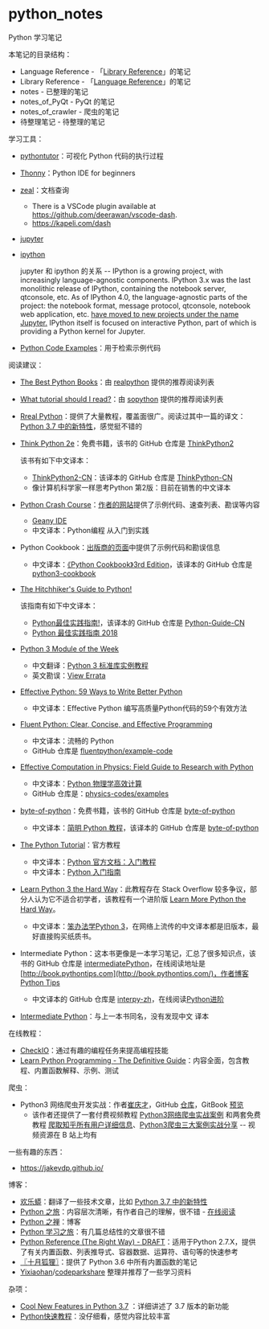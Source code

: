 # python_notes
Python 学习笔记

本笔记的目录结构：

- Language Reference - 「[Library Reference](https://docs.python.org/3.7/library/index.html)」的笔记
- Library Reference - 「[Language Reference](https://docs.python.org/3.7/reference/index.html)」的笔记
- notes - 已整理的笔记
- notes_of_PyQt -  PyQt 的笔记
- notes_of_crawler - 爬虫的笔记
- 待整理笔记 - 待整理的笔记

学习工具：

- [pythontutor](http://www.pythontutor.com/index.html)：可视化 Python 代码的执行过程

- [Thonny](http://thonny.org/)：Python IDE for beginners

- [zeal](https://zealdocs.org/)：文档查询

  - There is a VSCode plugin available at <https://github.com/deerawan/vscode-dash>.
  - https://kapeli.com/dash

- [jupyter](https://jupyter.org/)

- [ipython](https://ipython.org/index.html)

  jupyter 和 ipython 的关系 -- IPython is a growing project, with increasingly language-agnostic components. IPython 3.x was the last monolithic release of IPython, containing the notebook server, qtconsole, etc. As of IPython 4.0, the language-agnostic parts of the project: the notebook format, message protocol, qtconsole, notebook web application, etc. <u>have moved to new projects under the name [Jupyter](https://jupyter.org/).</u> IPython itself is focused on interactive Python, part of which is providing a Python kernel for Jupyter.

- [Python Code Examples](https://www.programcreek.com/python/)：用于检索示例代码

阅读建议：

- [The Best Python Books](https://realpython.com/best-python-books/)：由 [realpython](https://realpython.com) 提供的推荐阅读列表

- [What tutorial should I read?](https://sopython.com/wiki/What_tutorial_should_I_read%3F)：由 [sopython](https://sopython.com/) 提供的推荐阅读列表

- [Rreal Python](https://realpython.com/tutorials/all/)：提供了大量教程，覆盖面很广。阅读过其中一篇的译文：[Python 3.7 中的新特性](https://pythonfun.top/cool-new-features-in-python-3.7-trp/)，感觉挺不错的

- [Think Python 2e](https://greenteapress.com/wp/think-python-2e/)：免费书籍，该书的 GitHub 仓库是 [ThinkPython2](https://github.com/AllenDowney/ThinkPython2/tree/master/code)

  该书有如下中文译本：

  - [ThinkPython2-CN](http://codingpy.com/books/thinkpython2/)：该译本的 GitHub 仓库是 [ThinkPython-CN](https://github.com/bingjin/ThinkPython2-CN)
  - 像计算机科学家一样思考Python 第2版：目前在销售的中文译本

- [Python Crash Course](https://ehmatthes.github.io/pcc/)：[作者的网站](https://ehmatthes.github.io/pcc/)提供了示例代码、速查列表、勘误等内容

  - [Geany IDE](https://www.geany.org/Main/HomePage)
  - 中文译本：Python编程 从入门到实践

- Python Cookbook：[出版商的页面](http://shop.oreilly.com/product/0636920027072.do)中提供了示例代码和勘误信息

  - 中文译本：[《Python Cookbook》3rd Edition](https://python3-cookbook.readthedocs.io/zh_CN/latest/copyright.html)，该译本的 GitHub 仓库是 [python3-cookbook](https://github.com/yidao620c/python3-cookbook)

- [The Hitchhiker's Guide to Python!](https://docs.python-guide.org/)

  该指南有如下中文译本：

  - [Python最佳实践指南!](https://pythonguidecn.readthedocs.io/zh/latest/)，该译本的 GitHub 仓库是 [Python-Guide-CN](https://github.com/Prodesire/Python-Guide-CN)
  - [Python 最佳实践指南 2018](https://pythoncaff.com/docs/python-guide/2018) 

- [Python 3 Module of the Week](https://pymotw.com/3/index.html)

  - 中文翻译：[Python 3 标准库实例教程](https://pythoncaff.com/docs/pymotw)
  - 英文勘误：[View Errata](http://www.oreilly.com/catalog/errata.csp?isbn=0636920032519)

- [Effective Python: 59 Ways to Write Better Python](https://effectivepython.com/)

  - 中文译本：Effective Python 编写高质量Python代码的59个有效方法

- [Fluent Python: Clear, Concise, and Effective Programming](http://shop.oreilly.com/product/0636920032519.do)

  - 中文译本：流畅的 Python
  - GitHub 仓库是 [fluentpython/example-code](https://github.com/fluentpython/example-code)

- [Effective Computation in Physics: Field Guide to Research with Python](http://shop.oreilly.com/product/0636920033424.do)

  - 中文译本：[Python 物理学高效计算](https://www.epubit.com/book/detail/33360)
  - GitHub 仓库是：[physics-codes/examples](https://github.com/physics-codes/examples)

- [byte-of-python](https://python.swaroopch.com/)：免费书籍，该书的 GitHub 仓库是 [byte-of-python](https://github.com/swaroopch/byte-of-python)

  - 中文译本：[简明 Python 教程](https://bop.mol.uno/)，该译本的 GitHub 仓库是 [byte-of-python](https://github.com/LenKiMo/byte-of-python)

- [The Python Tutorial](https://docs.python.org/3.7/tutorial/index.html)：官方教程

  - 中文译本：[Python 官方文档：入门教程](https://learnku.com/docs/tutorial/3.7.0)
  - 中文译本：[Python 入门指南](http://www.pythondoc.com/pythontutorial3/index.html)

- [Learn Python 3 the Hard Way](https://learnpythonthehardway.org/python3/)：此教程存在 Stack Overflow 较多争议，部分人认为它不适合初学者，该教程有一个进阶版 [Learn More Python the Hard Way](https://learncodethehardway.org/more-python-book/)。

  - 中文译本：[笨办法学Python 3](https://item.jd.com/12372646.html?dist=jd)，在网络上流传的中文译本都是旧版本，最好直接购买纸质书。

- Intermediate Python：这本书更像是一本学习笔记，汇总了很多知识点，该书的 GitHub 仓库是 [intermediatePython](https://github.com/yasoob/intermediatePython)，在线阅读地址是 [http://book.pythontips.com](http://book.pythontips.com/)，作者博客 [Python Tips](https://pythontips.com/)

  - 中文译本的 GitHub 仓库是 [interpy-zh](https://github.com/eastlakeside/interpy-zh)，在线阅读[Python进阶](http://interpy.eastlakeside.com/)

- [Intermediate Python](https://leanpub.com/intermediatepython)：与上一本书同名，没有发现中文 译本

在线教程：

- [CheckIO](https://checkio.org/)：通过有趣的编程任务来提高编程技能
- [Learn Python Programming - The Definitive Guide](https://www.programiz.com/python-programming)：内容全面，包含教程、内置函数解释、示例、测试

爬虫：

- Python3 网络爬虫开发实战：作者[崔庆才](https://cuiqingcai.com/author/cqcre)，GitHub [仓库](https://github.com/Python3WebSpider)，GitBook [预览](https://germey.gitbooks.io/python3webspider/content/)
  - 该作者还提供了一套付费视频教程 [Python3网络爬虫实战案例](https://cuiqingcai.com/4320.html) 和两套免费教程 [爬取知乎所有用户详细信息](https://edu.hellobi.com/course/163)、[Python3爬虫三大案例实战分享](https://edu.hellobi.com/course/156) -- 视频资源在 B 站上均有

一些有趣的东西：

- https://jakevdp.github.io/

博客：

- [欢乐蟒](https://pythonfun.top/)：翻译了一些技术文章，比如 [Python 3.7 中的新特性](https://pythonfun.top/cool-new-features-in-python-3.7-trp/) 
- [Python 之旅](http://funhacks.net/2017/01/03/explore_python/)：内容层次清晰，有作者自己的理解，很不错 - [在线阅读](https://funhacks.net/explore-python/)
- [Python 之禅](https://foofish.net/)：博客
- [Python 学习之旅](https://segmentfault.com/blog/python3)：有几篇总结性的文章很不错
- [Python Reference (The Right Way) - DRAFT](https://python-reference.readthedocs.io/en/latest/index.html)：适用于Python 2.7.X，提供了有关内置函数、列表推导式、容器数据、运算符、语句等的快速参考
- [〖十月狐狸〗](https://www.cnblogs.com/sesshoumaru/)：提供了 Python 3.6 中所有内置函数的笔记
- [Yixiaohan](https://github.com/Yixiaohan)/[codeparkshare](https://github.com/Yixiaohan/codeparkshare) 整理并推荐了一些学习资料

杂项：

- [Cool New Features in Python 3.7](https://realpython.com/python37-new-features/) ：详细讲述了 3.7 版本的新功能
- [Python快速教程](https://www.cnblogs.com/vamei/archive/2012/09/13/2682778.html)：没仔细看，感觉内容比较丰富